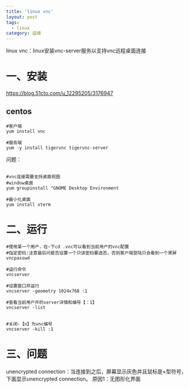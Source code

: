 ```yaml
---
title: 'linux vnc'
layout: post
tags:
  - linux
category: 运维
---
```

linux vnc：linux安装vnc-server服务以支持vnc远程桌面连接

<!--more-->

# 一、安装
https://blog.51cto.com/u_12295205/3176947


## centos
```
#客户端
yum install vnc

#服务端
yum -y install tigervnc tigervnc-server

```

问题：
```

#vnc连接需要支持桌面视图
#window桌面
yum groupinstall "GNOME Desktop Environment

#最小化桌面
yum install xterm
```

# 二、运行
```
#使用某一个用户，在~下cd .vnc可以看到当前用户的vnc配置
#指定密码:注意最后问是否设置一个只读密码要选否，否则客户端登陆只会看到一个黑屏
vncpasswd

#运行命令
vncserver

#设置窗口并运行
vncserver -geometry 1024x768 :1

#查看当前用户开的server详情和编号【：1】
vncserver -list


#关闭-【n】为vnc编号
vncserver -kill :1
```

# 三、问题

unencrypted connection：当连接到之后，屏幕显示灰色并且鼠标是×型符号，下面显示unencrypted connection。
原因1：无图形化界面